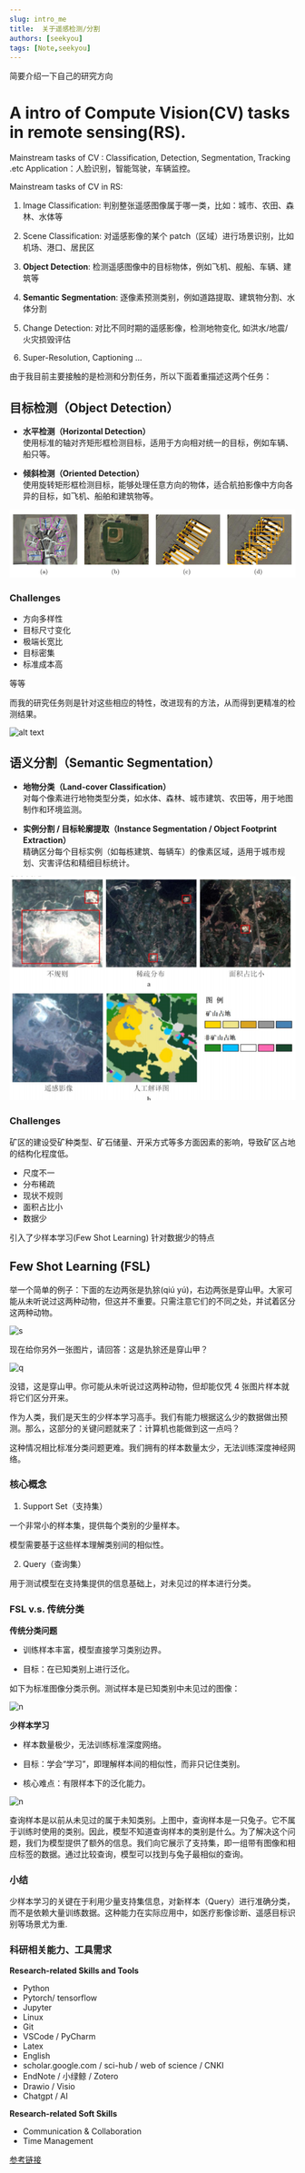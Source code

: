 ```yaml
---
slug: intro_me
title:  关于遥感检测/分割
authors: [seekyou]
tags: [Note,seekyou]
---
```

简要介绍一下自己的研究方向

<!-- truncate -->

# A intro of Compute Vision(CV) tasks in remote sensing(RS). 

Mainstream tasks of CV : Classification, Detection, Segmentation, Tracking .etc
Application：人脸识别，智能驾驶，车辆监控。

Mainstream tasks of CV in RS:

1. Image Classification: 判别整张遥感图像属于哪一类，比如：城市、农田、森林、水体等

2. Scene Classification: 对遥感影像的某个 patch（区域）进行场景识别，比如机场、港口、居民区

3. **Object Detection**: 检测遥感图像中的目标物体，例如飞机、舰船、车辆、建筑等

4. **Semantic Segmentation**: 逐像素预测类别，例如道路提取、建筑物分割、水体分割

5. Change Detection: 对比不同时期的遥感影像，检测地物变化, 如洪水/地震/火灾损毁评估

6. Super-Resolution, Captioning ...

由于我目前主要接触的是检测和分割任务，所以下面着重描述这两个任务：

## 目标检测（Object Detection）

- **水平检测（Horizontal Detection）**  
  使用标准的轴对齐矩形框检测目标，适用于方向相对统一的目标，例如车辆、船只等。  

- **倾斜检测（Oriented Detection）**  
  使用旋转矩形框检测目标，能够处理任意方向的物体，适合航拍影像中方向各异的目标，如飞机、船舶和建筑物等。

![alt text](Snipaste_2025-08-28_13-47-30.png)

### Challenges 

- 方向多样性
- 目标尺寸变化
- 极端长宽比
- 目标密集
- 标准成本高

等等

而我的研究任务则是针对这些相应的特性，改进现有的方法，从而得到更精准的检测结果。

![alt text](compare.png)


## 语义分割（Semantic Segmentation）

- **地物分类（Land-cover Classification）**  
  对每个像素进行地物类型分类，如水体、森林、城市建筑、农田等，用于地图制作和环境监测。  

- **实例分割 / 目标轮廓提取（Instance Segmentation / Object Footprint Extraction）**  
  精确区分每个目标实例（如每栋建筑、每辆车）的像素区域，适用于城市规划、灾害评估和精细目标统计。

![txt](Snipaste_2025-08-28_14-04-56.png)

### Challenges 

矿区的建设受矿种类型、矿石储量、开采方式等多方面因素的影响，导致矿区占地的结构化程度低。

- 尺度不一
- 分布稀疏
- 现状不规则
- 面积占比小
- 数据少

引入了少样本学习(Few Shot Learning) 针对数据少的特点

## Few Shot Learning (FSL)

举一个简单的例子：下面的左边两张是犰狳(qiú yú)，右边两张是穿山甲。大家可能从未听说过这两种动物，但这并不重要。只需注意它们的不同之处，并试着区分这两种动物。

![s](https://picx.zhimg.com/v2-c59897e49c9e0957426a450ecfade6cb_r.jpg)

现在给你另外一张图片，请回答：这是犰狳还是穿山甲？

![q](https://picx.zhimg.com/v2-943b8bdab22187ee87d97703e5f53c63_1440w.jpg)

没错，这是穿山甲。你可能从未听说过这两种动物，但却能仅凭 4 张图片样本就将它们区分开来。

作为人类，我们是天生的少样本学习高手。我们有能力根据这么少的数据做出预测。那么，这部分的关键问题就来了：计算机也能做到这一点吗？

这种情况相比标准分类问题更难。我们拥有的样本数量太少，无法训练深度神经网络。

### 核心概念

1. Support Set（支持集）

一个非常小的样本集，提供每个类别的少量样本。

模型需要基于这些样本理解类别间的相似性。

2. Query（查询集）

用于测试模型在支持集提供的信息基础上，对未见过的样本进行分类。
### FSL v.s. 传统分类
**传统分类问题**

 - 训练样本丰富，模型直接学习类别边界。

 - 目标：在已知类别上进行泛化。

如下为标准图像分类示例。测试样本是已知类别中未见过的图像：

![n](https://pic2.zhimg.com/v2-a7249a887feeaa0a27912db7467d541b_1440w.jpg)

**少样本学习**

- 样本数量极少，无法训练标准深度网络。

- 目标：学会“学习”，即理解样本间的相似性，而非只记住类别。

- 核心难点：有限样本下的泛化能力。

![n](https://pic3.zhimg.com/v2-5c6ce99f13886fc9faa2880672b95e28_1440w.jpg)

查询样本是以前从未见过的属于未知类别。上图中，查询样本是一只兔子。它不属于训练时使用的类别。因此，模型不知道查询样本的类别是什么。为了解决这个问题，我们为模型提供了额外的信息。我们向它展示了支持集，即一组带有图像和相应标签的数据。通过比较查询，模型可以找到与兔子最相似的查询。

### 小结

少样本学习的关键在于利用少量支持集信息，对新样本（Query）进行准确分类，而不是依赖大量训练数据。这种能力在实际应用中，如医疗影像诊断、遥感目标识别等场景尤为重.

### 科研相关能力、工具需求
**Research-related Skills and Tools**

- Python
- Pytorch/ tensorflow
- Jupyter
- Linux
- Git
- VSCode / PyCharm
- Latex 
- English
- scholar.google.com / sci-hub / web of science / CNKI
- EndNote / 小绿鲸 / Zotero 
- Drawio / Visio 
- Chatgpt / AI

**Research-related Soft Skills**

- Communication & Collaboration
- Time Management


[参考链接](https://zhuanlan.zhihu.com/p/1929697395752572529)